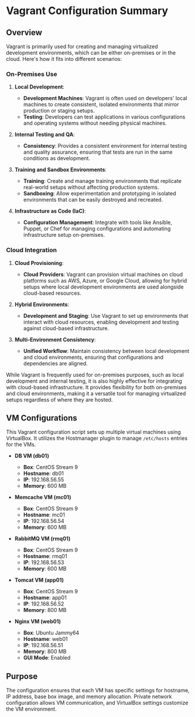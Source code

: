 # Vagrant Configuration Summary

## Overview

Vagrant is primarily used for creating and managing virtualized development environments, which can be either on-premises or in the cloud. Here's how it fits into different scenarios:

### On-Premises Use

1. **Local Development**:
   - **Development Machines**: Vagrant is often used on developers' local machines to create consistent, isolated environments that mirror production or staging setups.
   - **Testing**: Developers can test applications in various configurations and operating systems without needing physical machines.

2. **Internal Testing and QA**:
   - **Consistency**: Provides a consistent environment for internal testing and quality assurance, ensuring that tests are run in the same conditions as development.

3. **Training and Sandbox Environments**:
   - **Training**: Create and manage training environments that replicate real-world setups without affecting production systems.
   - **Sandboxing**: Allow experimentation and prototyping in isolated environments that can be easily destroyed and recreated.

4. **Infrastructure as Code (IaC)**:
   - **Configuration Management**: Integrate with tools like Ansible, Puppet, or Chef for managing configurations and automating infrastructure setup on-premises.

### Cloud Integration

1. **Cloud Provisioning**:
   - **Cloud Providers**: Vagrant can provision virtual machines on cloud platforms such as AWS, Azure, or Google Cloud, allowing for hybrid setups where local development environments are used alongside cloud-based resources.

2. **Hybrid Environments**:
   - **Development and Staging**: Use Vagrant to set up environments that interact with cloud resources, enabling development and testing against cloud-based infrastructure.

3. **Multi-Environment Consistency**:
   - **Unified Workflow**: Maintain consistency between local development and cloud environments, ensuring that configurations and dependencies are aligned.

While Vagrant is frequently used for on-premises purposes, such as local development and internal testing, it is also highly effective for integrating with cloud-based infrastructure. It provides flexibility for both on-premises and cloud environments, making it a versatile tool for managing virtualized setups regardless of where they are hosted.


## VM Configurations
This Vagrant configuration script sets up multiple virtual machines using VirtualBox. It utilizes the Hostmanager plugin to manage `/etc/hosts` entries for the VMs.

- **DB VM (db01)**
  - **Box**: CentOS Stream 9
  - **Hostname**: db01
  - **IP**: 192.168.56.55
  - **Memory**: 600 MB

- **Memcache VM (mc01)**
  - **Box**: CentOS Stream 9
  - **Hostname**: mc01
  - **IP**: 192.168.56.54
  - **Memory**: 600 MB

- **RabbitMQ VM (rmq01)**
  - **Box**: CentOS Stream 9
  - **Hostname**: rmq01
  - **IP**: 192.168.56.53
  - **Memory**: 600 MB

- **Tomcat VM (app01)**
  - **Box**: CentOS Stream 9
  - **Hostname**: app01
  - **IP**: 192.168.56.52
  - **Memory**: 800 MB

- **Nginx VM (web01)**
  - **Box**: Ubuntu Jammy64
  - **Hostname**: web01
  - **IP**: 192.168.56.51
  - **Memory**: 800 MB
  - **GUI Mode**: Enabled

## Purpose

The configuration ensures that each VM has specific settings for hostname, IP address, base box image, and memory allocation. Private network configuration allows VM communication, and VirtualBox settings customize the VM environment.
